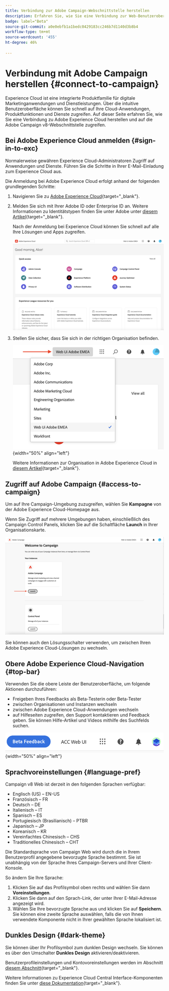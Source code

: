 ```yaml
---
title: Verbindung zur Adobe Campaign-Webschnittstelle herstellen
description: Erfahren Sie, wie Sie eine Verbindung zur Web-Benutzeroberfläche von Adobe Campaign v8 herstellen.
badge: label="Beta"
source-git-commit: a0e0ebfb1a1bedc0429183cc246b7d1140d3b8b4
workflow-type: tm+mt
source-wordcount: '455'
ht-degree: 46%

---
```


# Verbindung mit Adobe Campaign herstellen {#connect-to-campaign}

Experience Cloud ist eine integrierte Produktfamilie für digitale Marketinganwendungen und Dienstleistungen. Über die intuitive Benutzeroberfläche können Sie schnell auf Ihre Cloud-Anwendungen, Produktfunktionen und Dienste zugreifen. Auf dieser Seite erfahren Sie, wie Sie eine Verbindung zu Adobe Experience Cloud herstellen und auf die Adobe Campaign v8-Webschnittstelle zugreifen.

## Bei Adobe Experience Cloud anmelden {#sign-in-to-exc}

Normalerweise gewähren Experience Cloud-Administratoren Zugriff auf Anwendungen und Dienste. Führen Sie die Schritte in Ihrer E-Mail-Einladung zum Experience Cloud aus.

Die Anmeldung bei Adobe Experience Cloud erfolgt anhand der folgenden grundlegenden Schritte:

1. Navigieren Sie zu [Adobe Experience Cloud](https://experience.adobe.com/){target="_blank"}.

1. Melden Sie sich mit Ihrer Adobe ID oder Enterprise ID an. Weitere Informationen zu Identitätstypen finden Sie unter Adobe unter [diesem Artikel](https://helpx.adobe.com/de/enterprise/using/identity.html){target="_blank"}.

   Nach der Anmeldung bei Experience Cloud können Sie schnell auf alle Ihre Lösungen und Apps zugreifen.

   ![](assets/exc-home.png)

1. Stellen Sie sicher, dass Sie sich in der richtigen Organisation befinden.

   ![](assets/exc-orgs.png){width="50%" align="left"}

   Weitere Informationen zur Organisation in Adobe Experience Cloud in [diesem Artikel](https://experienceleague.adobe.com/docs/core-services/interface/administration/organizations.html?lang=de){target="_blank"}.


## Zugriff auf Adobe Campaign {#access-to-campaign}

Um auf Ihre Campaign-Umgebung zuzugreifen, wählen Sie **Kampagne** von der Adobe Experience Cloud-Homepage aus.


Wenn Sie Zugriff auf mehrere Umgebungen haben, einschließlich des Campaign Control Panels, klicken Sie auf die Schaltfläche **Launch** in Ihrer Organisationskarte.

![](assets/launch-campaign.png)

Sie können auch den Lösungsschalter verwenden, um zwischen Ihren Adobe Experience Cloud-Lösungen zu wechseln.


## Obere Adobe Experience Cloud-Navigation {#top-bar}

Verwenden Sie die obere Leiste der Benutzeroberfläche, um folgende Aktionen durchzuführen:

* Freigeben Ihres Feedbacks als Beta-Testerin oder Beta-Tester
* zwischen Organisationen und Instanzen wechseln
* zwischen Adobe Experience Cloud-Anwendungen wechseln
* auf Hilfeseiten zugreifen, den Support kontaktieren und Feedback geben. Sie können Hilfe-Artikel und Videos mithilfe des Suchfelds suchen.

![](assets/unified-shell.png){width="50%" align="left"}


## Sprachvoreinstellungen {#language-pref}

Campaign v8 Web ist derzeit in den folgenden Sprachen verfügbar:

* Englisch (US) – EN-US
* Französisch – FR
* Deutsch – DE
* Italienisch – IT
* Spanisch – ES
* Portugiesisch (Brasilianisch) – PTBR
* Japanisch – JP
* Koreanisch – KR
* Vereinfachtes Chinesisch – CHS
* Traditionelles Chinesisch – CHT


Die Standardsprache von Campaign Web wird durch die in Ihrem Benutzerprofil angegebene bevorzugte Sprache bestimmt. Sie ist unabhängig von der Sprache Ihres Campaign-Servers und Ihrer Client-Konsole.

So ändern Sie Ihre Sprache:

1. Klicken Sie auf das Profilsymbol oben rechts und wählen Sie dann **Voreinstellungen**.
1. Klicken Sie dann auf den Sprach-Link, der unter Ihrer E-Mail-Adresse angezeigt wird.
1. Wählen Sie Ihre bevorzugte Sprache aus und klicken Sie auf **Speichern**. Sie können eine zweite Sprache auswählen, falls die von Ihnen verwendete Komponente nicht in Ihrer gewählten Sprache lokalisiert ist.

## Dunkles Design {#dark-theme}

Sie können über Ihr Profilsymbol zum dunklen Design wechseln. Sie können es über den Umschalter **Dunkles Design** aktivieren/deaktivieren.

Benutzerprofileinstellungen und Kontovoreinstellungen werden im Abschnitt [diesem Abschnitt](https://experienceleague.adobe.com/docs/core-services/interface/experience-cloud.html#preferences){target="_blank"}.

Weitere Informationen zu Experience Cloud Central Interface-Komponenten finden Sie unter [diese Dokumentation](https://experienceleague.adobe.com/docs/core-services/interface/experience-cloud.html){target="_blank"}.

